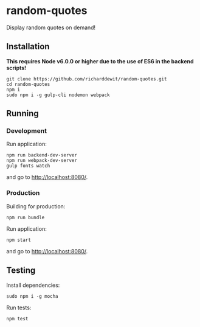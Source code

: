 # random-quotes
Display random quotes on demand!

## Installation

**This requires Node v6.0.0 or higher due to the use of ES6 in the backend scripts!**

``` plain
git clone https://github.com/richarddewit/random-quotes.git
cd random-quotes
npm i
sudo npm i -g gulp-cli nodemon webpack
```

## Running

### Development

Run application:

``` plain
npm run backend-dev-server
npm run webpack-dev-server
gulp fonts watch
```

and go to [http://localhost:8080/](http://localhost:8080/).

### Production

Building for production:

``` plain
npm run bundle
```

Run application:

``` plain
npm start
```

and go to [http://localhost:8080/](http://localhost:8080/).

## Testing

Install dependencies:

``` plain
sudo npm i -g mocha
```

Run tests:

``` plain
npm test
```
